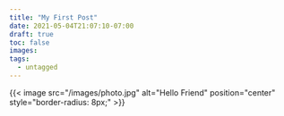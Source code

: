 ```yaml
---
title: "My First Post"
date: 2021-05-04T21:07:10-07:00
draft: true
toc: false
images: 
tags:
  - untagged
---
```


{{< image src="/images/photo.jpg" alt="Hello Friend" position="center" style="border-radius: 8px;" >}}
